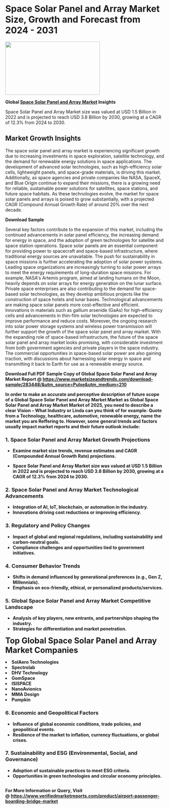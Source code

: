 <H1>Space Solar Panel and Array Market Size, Growth and Forecast from 2024 - 2031</H1><img class="aligncenter size-medium wp-image-584254" src="https://thirdeyenews.in/wp-content/uploads/2024/09/Global-Market-Research-300x168.jpeg" alt="" width="300" height="168" /><p><strong>Global&nbsp;<a href="https://www.marketsizeandtrends.com/download-sample/283448/&amp;utm_source=Pulse&amp;utm_medium=210">Space Solar Panel and Array Market</a> Insights</strong></p><p>Space Solar Panel and Array Market size was valued at USD 1.5 Billion in 2022 and is projected to reach USD 3.8 Billion by 2030, growing at a CAGR of 12.3% from 2024 to 2030.</p><p><h2>Market Growth Insights</h2> <p>The space solar panel and array market is experiencing significant growth due to increasing investments in space exploration, satellite technology, and the demand for renewable energy solutions in space applications. The development of advanced solar technologies, such as high-efficiency solar cells, lightweight panels, and space-grade materials, is driving this market. Additionally, as space agencies and private companies like NASA, SpaceX, and Blue Origin continue to expand their missions, there is a growing need for reliable, sustainable power solutions for satellites, space stations, and future space habitats. As these technologies evolve, the market for space solar panels and arrays is poised to grow substantially, with a projected CAGR (Compound Annual Growth Rate) of around 20% over the next decade.</p> <p><strong>Download Sample</strong></p> <p>Several key factors contribute to the expansion of this market, including the continued advancements in solar panel efficiency, the increasing demand for energy in space, and the adoption of green technologies for satellite and space station operations. Space solar panels are an essential component for providing power to spacecraft and space-based infrastructure, where traditional energy sources are unavailable. The push for sustainability in space missions is further accelerating the adoption of solar power systems. Leading space organizations are increasingly turning to solar power arrays to meet the energy requirements of long-duration space missions. For example, NASA's Artemis program, aimed at landing humans on the Moon, heavily depends on solar arrays for energy generation on the lunar surface. Private space enterprises are also contributing to the demand for space-based solar technologies, as they develop ambitious projects like the construction of space hotels and lunar bases. Technological advancements are making space solar panels more cost-effective and efficient. Innovations in materials such as gallium arsenide (GaAs) for high-efficiency cells and advancements in thin-film solar technologies are expected to improve performance and reduce costs. Moreover, the ongoing research into solar power storage systems and wireless power transmission will further support the growth of the space solar panel and array market. With the expanding role of space-based infrastructure, the future of the space solar panel and array market looks promising, with considerable investment from both government agencies and private players in the space industry. The commercial opportunities in space-based solar power are also gaining traction, with discussions about harnessing solar energy in space and transmitting it back to Earth for use as a renewable energy source.</p> <p><strong></p><p><span class=""><strong>Download Full PDF Sample Copy of Global Space Solar Panel and Array Market Report</strong> @ <a href="https://www.marketsizeandtrends.com/download-sample/283448/&amp;utm_source=Pulse&amp;utm_medium=210" target="_blank">https://www.marketsizeandtrends.com/download-sample/283448/&amp;utm_source=Pulse&amp;utm_medium=210</a></span></p><p>In order to make an accurate and perceptive description of future scope of a Global&nbsp;Space Solar Panel and Array Market Market as Global&nbsp;Space Solar Panel and Array Market Market of 2025, you need to describe a clear Vision &ndash; What Industry or Linda can you think of for example: Quote from a Technology, healthcare, automotive, renewable energy, name the market you are Reffering to. However, some general trends and factors usually impact market reports and their future outlook include:</p><h3>1.&nbsp;<strong>Space Solar Panel and Array Market Growth Projections</strong></h3><ul><li>Examine market size trends, revenue estimates and CAGR (Compounded Annual Growth Rate) projections.</li><li><p>Space Solar Panel and Array Market size was valued at USD 1.5 Billion in 2022 and is projected to reach USD 3.8 Billion by 2030, growing at a CAGR of 12.3% from 2024 to 2030.</p></li></ul><h3>2.&nbsp;<strong>Space Solar Panel and Array Market Technological Advancements</strong></h3><ul><li>Integration of AI, IoT, blockchain, or automation in the industry.</li><li>Innovations driving cost reductions or improving efficiency.</li></ul><h3>3.&nbsp;<strong>Regulatory and Policy Changes</strong></h3><ul><li>Impact of global and regional regulations, including sustainability and carbon-neutral goals.</li><li>Compliance challenges and opportunities tied to government initiatives.</li></ul><h3>4.&nbsp;<strong>Consumer Behavior Trends</strong></h3><ul><li>Shifts in demand influenced by generational preferences (e.g., Gen Z, Millennials).</li><li>Emphasis on eco-friendly, ethical, or personalized products/services.</li></ul><h3>5.&nbsp;<strong>Global Space Solar Panel and Array Market Competitive Landscape</strong></h3><ul><li>Analysis of key players, new entrants, and partnerships shaping the industry.</li><li>Strategies for differentiation and market penetration.</li></ul><p data-pm-slice="1 1 []"><span style="color: inherit; font-family: inherit; font-size: 25px;">Top Global Space Solar Panel and Array Market Companies</span></p><div class="" data-test-id=""><p><li>SolAero Technologies</li><li> Spectrolab</li><li> DHV Technology</li><li> GomSpace</li><li> ISISPACE</li><li> NanoAvionics</li><li> MMA Design</li><li> Pumpkin</li></p></div><h3>6.&nbsp;<strong>Economic and Geopolitical Factors</strong></h3><ul><li>Influence of global economic conditions, trade policies, and geopolitical events.</li><li>Resilience of the market to inflation, currency fluctuations, or global crises.</li></ul><h3>7.&nbsp;<strong>Sustainability and ESG (Environmental, Social, and Governance)</strong></h3><ul><li>Adoption of sustainable practices to meet ESG criteria.</li><li>Opportunities in green technologies and circular economy principles.</li></ul><h2><strong style="font-size: 14px;">For More Information or Query, Visit @&nbsp;</strong><a style="background-color: #ffffff; font-size: 14px;" href="https://www.marketsizeandtrends.com/report/space-solar-panel-and-array-market/" target="_blank">https://www.verifiedmarketreports.com/product/airport-passenger-boarding-bridge-market</a></h2>
